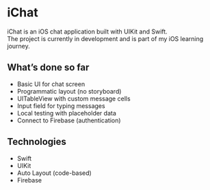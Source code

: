 # iChat

iChat is an iOS chat application built with UIKit and Swift.  
The project is currently in development and is part of my iOS learning journey.

## What’s done so far

- Basic UI for chat screen
- Programmatic layout (no storyboard)
- UITableView with custom message cells
- Input field for typing messages
- Local testing with placeholder data
- Connect to Firebase (authentication)

## Technologies

- Swift
- UIKit
- Auto Layout (code-based)
- Firebase
